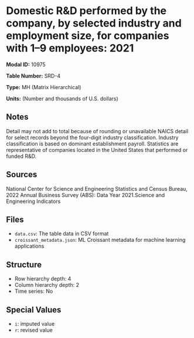 # Domestic R&D performed by the company, by selected industry and employment size, for companies with 1–9 employees: 2021

**Modal ID:** 10975

**Table Number:** SRD-4

**Type:** MH (Matrix Hierarchical)

**Units:** (Number and thousands of U.S. dollars)

## Notes

Detail may not add to total because of rounding or unavailable NAICS detail for select records beyond the four-digit industry classification. Industry classification is based on dominant establishment payroll. Statistics are representative of companies located in the United States that performed or funded R&D.

## Sources

National Center for Science and Engineering Statistics and Census Bureau, 2022 Annual Business Survey (ABS): Data Year 2021.Science and Engineering Indicators

## Files

- `data.csv`: The table data in CSV format
- `croissant_metadata.json`: ML Croissant metadata for machine learning applications

## Structure

- Row hierarchy depth: 4
- Column hierarchy depth: 2
- Time series: No

## Special Values

- `i`: imputed value
- `r`: revised value
